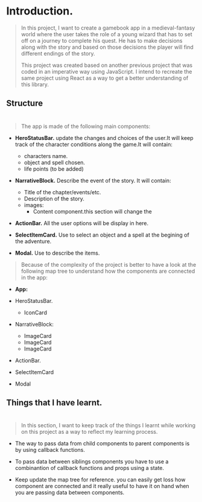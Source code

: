 # Introduction.

>In this project, I want to create a gamebook app in a medieval-fantasy world where the user takes the role of a young wizard that has to set off on a journey to complete his quest. He has to make decisions along with the story and based on those decisions the player will find different endings of the story.
>
>This project was created based on another previous project that was coded in an imperative way using JavaScript. I intend to recreate the same project using React as a way to get a better understanding of this library.

## Structure
#
> The app is made of the following main components:




   - **HeroStatusBar.** update the changes and choices of the user.It will keep track of the character conditions along the game.It will contain:
     - characters name.
     - object and spell chosen.
     - life points (to be added)

   - __NarrativeBlock.__ Describe the event of the story. It will contain:
     - Title of the chapter/events/etc.
     - Description of the story.
     - images:
          - Content component.this section will change the 

   - **ActionBar.** All the user options will be display in here.
   - **SelectItemCard.** Use to select an object and a spell at the begining of the adventure.
   - **Modal.** Use to describe the items.

>Because of the complexity of the project is better to have a look at the following map tree to understand how the components are connected in the app:


- **App:**
- HeroStatusBar.
     - IconCard
- NarrativeBlock:
     - ImageCard
     - ImageCard
     - ImageCard
- ActionBar.
           
- SelectItemCard   

- Modal  

## Things that I have learnt.
#
>In this section, I want to keep track of the things I learnt while working on this project as a way to reflect my learning process.

- The way to pass data from child components to parent components is by using callback functions.
- To pass data between siblings components you have to use a combinantion of callback functions and props using a state.

- Keep update the map tree for reference. you can easily get loss how component are connected and it really useful to have it on hand when you are passing data between components.

